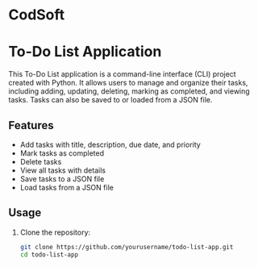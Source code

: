 # CodSoft
# To-Do List Application

This To-Do List application is a command-line interface (CLI) project created with Python. It allows users to manage and organize their tasks, including adding, updating, deleting, marking as completed, and viewing tasks. Tasks can also be saved to or loaded from a JSON file.

## Features
- Add tasks with title, description, due date, and priority
- Mark tasks as completed
- Delete tasks
- View all tasks with details
- Save tasks to a JSON file
- Load tasks from a JSON file

## Usage

1. Clone the repository:
   ```bash
   git clone https://github.com/yourusername/todo-list-app.git
   cd todo-list-app
